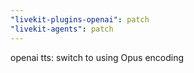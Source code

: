 ```yaml
---
"livekit-plugins-openai": patch
"livekit-agents": patch
---
```


openai tts: switch to using Opus encoding
